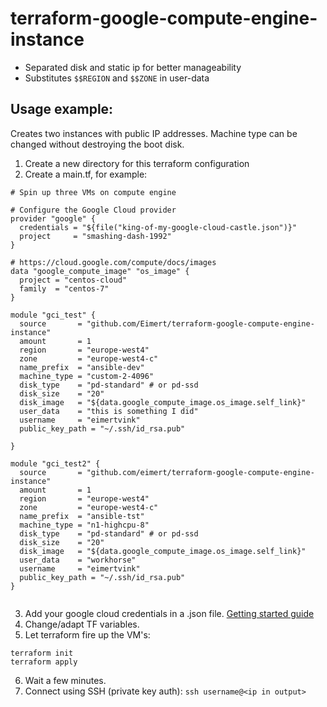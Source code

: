 # terraform-google-compute-engine-instance

 - Separated disk and static ip for better manageability
 - Substitutes `$$REGION` and `$$ZONE` in user-data

## Usage example:

Creates two instances with public IP addresses. Machine type can be changed without destroying the boot disk.

1. Create a new directory for this terraform configuration
2. Create a main.tf, for example:
```
# Spin up three VMs on compute engine

# Configure the Google Cloud provider
provider "google" {
  credentials = "${file("king-of-my-google-cloud-castle.json")}"
  project     = "smashing-dash-1992"
}

# https://cloud.google.com/compute/docs/images
data "google_compute_image" "os_image" {
  project = "centos-cloud"
  family  = "centos-7"
}

module "gci_test" {
  source       = "github.com/Eimert/terraform-google-compute-engine-instance"
  amount       = 1
  region       = "europe-west4"
  zone         = "europe-west4-c"
  name_prefix  = "ansible-dev"
  machine_type = "custom-2-4096"
  disk_type    = "pd-standard" # or pd-ssd
  disk_size    = "20"
  disk_image   = "${data.google_compute_image.os_image.self_link}"
  user_data    = "this is something I did"
  username     = "eimertvink"
  public_key_path = "~/.ssh/id_rsa.pub"

}

module "gci_test2" {
  source       = "github.com/eimert/terraform-google-compute-engine-instance"
  amount       = 1
  region       = "europe-west4"
  zone         = "europe-west4-c"
  name_prefix  = "ansible-tst"
  machine_type = "n1-highcpu-8"
  disk_type    = "pd-standard" # or pd-ssd
  disk_size    = "20"
  disk_image   = "${data.google_compute_image.os_image.self_link}"
  user_data    = "workhorse"
  username     = "eimertvink"
  public_key_path = "~/.ssh/id_rsa.pub"
}


```
3. Add your google cloud credentials in a .json file. [Getting started guide](https://www.terraform.io/docs/providers/google/getting_started.html#adding-credentials)
4. Change/adapt TF variables.
5. Let terraform fire up the VM's:
```
terraform init
terraform apply
```
6. Wait a few minutes.
7. Connect using SSH (private key auth): `ssh username@<ip in output>`

